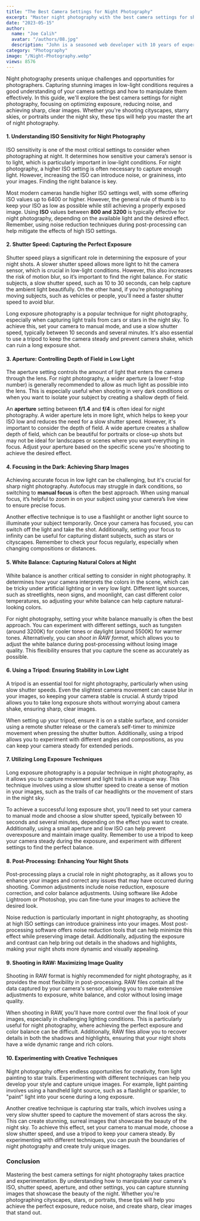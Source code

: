 ```yaml
---
title: "The Best Camera Settings for Night Photography"
excerpt: "Master night photography with the best camera settings for sharp, clear images. Learn how to optimize ISO & Shutter for stunning results."
date: "2023-05-15"
author:
  name: "Joe Calih"
  avatar: "/authors/08.jpg"
  description: "John is a seasoned web developer with 10 years of experience in React and Next.js."
category: "Photography"
image: "/Night-Photography.webp"
views: 8576
---
```




Night photography presents unique challenges and opportunities for photographers. Capturing stunning images in low-light conditions requires a good understanding of your camera settings and how to manipulate them effectively. In this guide, we'll explore the best camera settings for night photography, focusing on optimizing exposure, reducing noise, and achieving sharp, clear images. Whether you're shooting cityscapes, starry skies, or portraits under the night sky, these tips will help you master the art of night photography.

#### 1. **Understanding ISO Sensitivity for Night Photography**

ISO sensitivity is one of the most critical settings to consider when photographing at night. It determines how sensitive your camera’s sensor is to light, which is particularly important in low-light conditions. For night photography, a higher ISO setting is often necessary to capture enough light. However, increasing the ISO can introduce noise, or graininess, into your images. Finding the right balance is key.

Most modern cameras handle higher ISO settings well, with some offering ISO values up to 6400 or higher. However, the general rule of thumb is to keep your ISO as low as possible while still achieving a properly exposed image. Using **ISO** values between **800 and 3200** is typically effective for night photography, depending on the available light and the desired effect. Remember, using noise reduction techniques during post-processing can help mitigate the effects of high ISO settings.

#### 2. **Shutter Speed: Capturing the Perfect Exposure**

Shutter speed plays a significant role in determining the exposure of your night shots. A slower shutter speed allows more light to hit the camera sensor, which is crucial in low-light conditions. However, this also increases the risk of motion blur, so it’s important to find the right balance. For static subjects, a slow shutter speed, such as 10 to 30 seconds, can help capture the ambient light beautifully. On the other hand, if you're photographing moving subjects, such as vehicles or people, you'll need a faster shutter speed to avoid blur.

Long exposure photography is a popular technique for night photography, especially when capturing light trails from cars or stars in the night sky. To achieve this, set your camera to manual mode, and use a slow shutter speed, typically between 10 seconds and several minutes. It's also essential to use a tripod to keep the camera steady and prevent camera shake, which can ruin a long exposure shot.

#### 3. **Aperture: Controlling Depth of Field in Low Light**

The aperture setting controls the amount of light that enters the camera through the lens. For night photography, a wider aperture (a lower f-stop number) is generally recommended to allow as much light as possible into the lens. This is especially useful when shooting in very dark conditions or when you want to isolate your subject by creating a shallow depth of field.

An **aperture** setting between **f/1.4** and **f/4** is often ideal for night photography. A wider aperture lets in more light, which helps to keep your ISO low and reduces the need for a slow shutter speed. However, it's important to consider the depth of field. A wide aperture creates a shallow depth of field, which can be beautiful for portraits or close-up shots but may not be ideal for landscapes or scenes where you want everything in focus. Adjust your aperture based on the specific scene you're shooting to achieve the desired effect.

#### 4. **Focusing in the Dark: Achieving Sharp Images**

Achieving accurate focus in low light can be challenging, but it's crucial for sharp night photography. Autofocus may struggle in dark conditions, so switching to **manual focus** is often the best approach. When using manual focus, it’s helpful to zoom in on your subject using your camera’s live view to ensure precise focus.

Another effective technique is to use a flashlight or another light source to illuminate your subject temporarily. Once your camera has focused, you can switch off the light and take the shot. Additionally, setting your focus to infinity can be useful for capturing distant subjects, such as stars or cityscapes. Remember to check your focus regularly, especially when changing compositions or distances.

#### 5. **White Balance: Capturing Natural Colors at Night**

White balance is another critical setting to consider in night photography. It determines how your camera interprets the colors in the scene, which can be tricky under artificial lighting or in very low light. Different light sources, such as streetlights, neon signs, and moonlight, can cast different color temperatures, so adjusting your white balance can help capture natural-looking colors.

For night photography, setting your white balance manually is often the best approach. You can experiment with different settings, such as tungsten (around 3200K) for cooler tones or daylight (around 5500K) for warmer tones. Alternatively, you can _shoot in RAW format_, which allows you to adjust the white balance during post-processing without losing image quality. This flexibility ensures that you capture the scene as accurately as possible.

#### 6. **Using a Tripod: Ensuring Stability in Low Light**

A tripod is an essential tool for night photography, particularly when using slow shutter speeds. Even the slightest camera movement can cause blur in your images, so keeping your camera stable is crucial. A sturdy tripod allows you to take long exposure shots without worrying about camera shake, ensuring sharp, clear images.

When setting up your tripod, ensure it is on a stable surface, and consider using a remote shutter release or the camera’s self-timer to minimize movement when pressing the shutter button. Additionally, using a tripod allows you to experiment with different angles and compositions, as you can keep your camera steady for extended periods.

#### 7. **Utilizing Long Exposure Techniques**

Long exposure photography is a popular technique in night photography, as it allows you to capture movement and light trails in a unique way. This technique involves using a slow shutter speed to create a sense of motion in your images, such as the trails of car headlights or the movement of stars in the night sky.

To achieve a successful long exposure shot, you'll need to set your camera to manual mode and choose a slow shutter speed, typically between 10 seconds and several minutes, depending on the effect you want to create. Additionally, using a small aperture and low ISO can help prevent overexposure and maintain image quality. Remember to use a tripod to keep your camera steady during the exposure, and experiment with different settings to find the perfect balance.

#### 8. **Post-Processing: Enhancing Your Night Shots**

Post-processing plays a crucial role in night photography, as it allows you to enhance your images and correct any issues that may have occurred during shooting. Common adjustments include noise reduction, exposure correction, and color balance adjustments. Using software like Adobe Lightroom or Photoshop, you can fine-tune your images to achieve the desired look.

Noise reduction is particularly important in night photography, as shooting at high ISO settings can introduce graininess into your images. Most post-processing software offers noise reduction tools that can help minimize this effect while preserving image detail. Additionally, adjusting the exposure and contrast can help bring out details in the shadows and highlights, making your night shots more dynamic and visually appealing.

#### 9. **Shooting in RAW: Maximizing Image Quality**

Shooting in RAW format is highly recommended for night photography, as it provides the most flexibility in post-processing. RAW files contain all the data captured by your camera's sensor, allowing you to make extensive adjustments to exposure, white balance, and color without losing image quality.

When shooting in RAW, you'll have more control over the final look of your images, especially in challenging lighting conditions. This is particularly useful for night photography, where achieving the perfect exposure and color balance can be difficult. Additionally, RAW files allow you to recover details in both the shadows and highlights, ensuring that your night shots have a wide dynamic range and rich colors.

#### 10. **Experimenting with Creative Techniques**

Night photography offers endless opportunities for creativity, from light painting to star trails. Experimenting with different techniques can help you develop your style and capture unique images. For example, light painting involves using a handheld light source, such as a flashlight or sparkler, to "paint" light into your scene during a long exposure.

Another creative technique is capturing star trails, which involves using a very slow shutter speed to capture the movement of stars across the sky. This can create stunning, surreal images that showcase the beauty of the night sky. To achieve this effect, set your camera to manual mode, choose a slow shutter speed, and use a tripod to keep your camera steady. By experimenting with different techniques, you can push the boundaries of night photography and create truly unique images.

### Conclusion

Mastering the best camera settings for night photography takes practice and experimentation. By understanding how to manipulate your camera's ISO, shutter speed, aperture, and other settings, you can capture stunning images that showcase the beauty of the night. Whether you're photographing cityscapes, stars, or portraits, these tips will help you achieve the perfect exposure, reduce noise, and create sharp, clear images that stand out.
